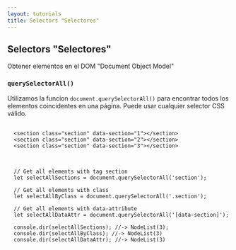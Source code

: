 ```yaml
---
layout: tutorials
title: Selectors "Selectores"
---
```

<h2 class="tutorials-content__sub-title">Selectors "Selectores"</h2>

<p class="tutorials-content__text">Obtener elementos en el DOM "Document Object Model"</p>

<h3 class="tutorials-content__sub-title"><code class="tutorials__code">querySelectorAll()</code></h3>

<p>Utilizamos la funcion <code class="tutorials__code">document.querySelectorAll()</code> para encontrar todos los elementos coincidentes en una página. Puede usar cualquier selector CSS válido.</p>

<pre>
  <code class="language-html">
  &#60;section class="section" data-section="1"&#62;&#60;/section&#62;
  &#60;section class="section" data-section="2"&#62;&#60;/section&#62;
  &#60;section class="section" data-section="3"&#62;&#60;/section&#62;
  </code>
</pre>

<pre>
  <code class="language-javascript">
  // Get all elements with tag section
  let selectAllSections = document.querySelectorAll('section');

  // Get all elements with class
  let selectAllByClass = document.querySelectorAll('.section');

  // Get all elements with data-attribute
  let selectAllDataAttr = document.querySelectorAll('[data-section]');

  console.dir(selectAllSections); //-> NodeList(3);
  console.dir(selectAllByClass); //-> NodeList(3)
  console.dir(selectAllDataAttr); //-> NodeList(3)
  </code>
</pre>
